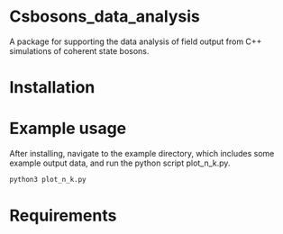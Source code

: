 # Csbosons_data_analysis 

A package for supporting the data analysis of field output from C++ simulations of coherent state bosons. 


# Installation 

# Example usage 

After installing, navigate to the example directory, which includes some example output data, and run the python script plot_n_k.py. 
```bash
python3 plot_n_k.py
```

# Requirements
